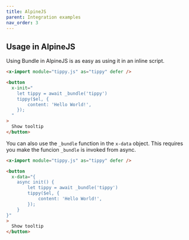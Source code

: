 ```yaml
---
title: AlpineJS
parent: Integration examples
nav_order: 3
---
```


## Usage in AlpineJS

Using Bundle in AlpineJS is as easy as using it in an inline script.

```html
<x-import module="tippy.js" as="tippy" defer />

<button
  x-init="
    let tippy = await _bundle('tippy')
    tippy($el, {
        content: 'Hello World!',
    });
  "
>
  Show tooltip
</button>
```

You can also use the `_bundle` function in the `x-data` object. This requires you make the funcion `_bundle` is invoked from async.

```html
<x-import module="tippy.js" as="tippy" defer />

<button
  x-data="{
    async init() {
        let tippy = await _bundle('tippy')
        tippy($el, {
            content: 'Hello World!',
        });
    }
}"
>
  Show tooltip
</button>
```
